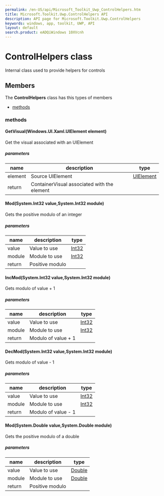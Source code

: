 ```yaml
---
permalink: /en-US/api/Microsoft_Toolkit_Uwp_ControlHelpers.htm
title: Microsoft.Toolkit.Uwp.ControlHelpers API 
description: API page for Microsoft.Toolkit.Uwp.ControlHelpers
keywords: windows, app, toolkit, UWP, API
layout: default
search.product: eADQiWindows 10XVcnh
---
```



# ControlHelpers class

Internal class used to provide helpers for controls

## Members

The **ControlHelpers** class has this types of members

* [methods](#methods)

### methods

#### GetVisual(Windows.UI.Xaml.UIElement element)

Get the visual associated with an UIElement

##### parameters



| name | description | type || --- | --- | --- || element | Source UIElement | [UIElement](https://msdn.microsoft.com/library/windows/apps/Windows.UI.Xaml.UIElement) || return |ContainerVisual associated with the element |
#### Mod(System.Int32 value,System.Int32 module)

Gets the positive modulo of an integer

##### parameters



| name | description | type || --- | --- | --- || value | Value to use | [Int32](https://msdn.microsoft.com/library/windows/apps/System.Int32) || module | Module to use | [Int32](https://msdn.microsoft.com/library/windows/apps/System.Int32) || return |Positive modulo |
#### IncMod(System.Int32 value,System.Int32 module)

Gets modulo of value + 1

##### parameters



| name | description | type || --- | --- | --- || value | Value to use | [Int32](https://msdn.microsoft.com/library/windows/apps/System.Int32) || module | Module to use | [Int32](https://msdn.microsoft.com/library/windows/apps/System.Int32) || return |Modulo of value + 1 |
#### DecMod(System.Int32 value,System.Int32 module)

Gets modulo of value - 1

##### parameters



| name | description | type || --- | --- | --- || value | Value to use | [Int32](https://msdn.microsoft.com/library/windows/apps/System.Int32) || module | Module to use | [Int32](https://msdn.microsoft.com/library/windows/apps/System.Int32) || return |Modulo of value - 1 |
#### Mod(System.Double value,System.Double module)

Gets the positive modulo of a double

##### parameters



| name | description | type || --- | --- | --- || value | Value to use | [Double](https://msdn.microsoft.com/library/windows/apps/System.Double) || module | Module to use | [Double](https://msdn.microsoft.com/library/windows/apps/System.Double) || return |Positive modulo |